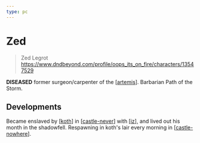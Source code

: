```yaml
---
type: pc
---
```


# Zed
> Zed Legrot
https://www.dndbeyond.com/profile/oops_its_on_fire/characters/13547529

**DISEASED** former surgeon/carpenter of the [[artemis]]. Barbarian Path of the Storm.

## Developments
Became enslaved by [[koth]] in [[castle-never]] with [[iz]], and lived out his month in the shadowfell.
Respawning in koth's lair every morning in [[castle-nowhere]].

[//begin]: # "Autogenerated link references for markdown compatibility"
[artemis]: ../seaofbones/artemis "Artemis"
[koth]: ../npcs/koth "Koth M'gog"
[castle-never]: ../north/castle-never "Castle Never"
[iz]: iz "Iz"
[castle-nowhere]: ../north/castle-nowhere "Castle Nowhere"
[//end]: # "Autogenerated link references"
